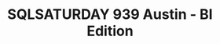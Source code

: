---
state: TX
region: Austin
title: SQLSATURDAY 939 Austin - BI Edition
event_url: https://www.sqlsaturday.com/939/EventHome.aspx
start_date: 2020-02-08
cost: FREE or $15 with Lunch
topics: [ microsoft, mssql, dataai ]
---